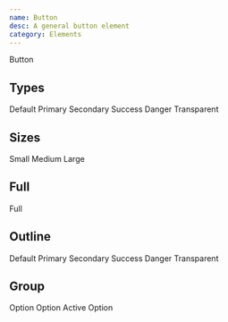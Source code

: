 ```yaml
---
name: Button
desc: A general button element
category: Elements
---
```


<base-knobs src="./components.json" tab="props" name="base-button">
<base-button>Button</base-button>
</base-knobs>

## Types

<base-knobs hideTabs src="./components.json" name="base-button">
<base-button>Default</base-button>
<base-button type="primary">Primary</base-button>
<base-button type="secondary">Secondary</base-button>
<base-button type="success">Success</base-button>
<base-button type="danger">Danger</base-button>
<base-button type="transparent">Transparent</base-button>
</base-knobs>

## Sizes

<base-knobs hideTabs src="./components.json" name="base-button">
<base-button size="sm">Small</base-button>
<base-button size="md">Medium</base-button>
<base-button size="lg">Large</base-button>
</base-knobs>

## Full

<base-knobs hideTabs src="./components.json" name="base-button">
<base-button full>Full</base-button>
</base-knobs>

## Outline

<base-knobs hideTabs src="./components.json" name="base-button">
<base-button style="outline">Default</base-button>
<base-button style="outline" type="primary">Primary</base-button>
<base-button style="outline" type="secondary">Secondary</base-button>
<base-button style="outline" type="success">Success</base-button>
<base-button style="outline" type="danger">Danger</base-button>
<base-button style="outline" type="transparent">Transparent</base-button>
</base-knobs>

## Group

<base-knobs hideTabs src="./components.json" name="base-button">
<base-flex>
  <base-button >Option</base-button>
  <base-button >Option</base-button>
  <base-button  type="primary">Active</base-button>
  <base-button>Option</base-button>
</base-flex>
</base-knobs>
